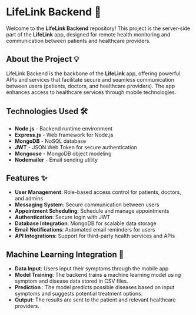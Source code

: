 # LifeLink Backend 🚀

Welcome to the **LifeLink Backend** repository! This project is the server-side part of the **LifeLink** app, 
designed for remote health monitoring and communication between patients and healthcare providers.

## About the Project 💡

LifeLink Backend is the backbone of the **LifeLink** app, offering powerful APIs and services that facilitate secure and seamless communication between users (patients, doctors, and healthcare providers). The app enhances access to healthcare services through mobile technologies.

## Technologies Used 🛠️

- **Node.js** - Backend runtime environment
- **Express.js** - Web framework for Node.js
- **MongoDB** - NoSQL database
- **JWT** - JSON Web Token for secure authentication
- **Mongoose** - MongoDB object modeling
- **Nodemailer** - Email sending utility

## Features ✨

- **User Management**: Role-based access control for patients, doctors, and admins
- **Messaging System**: Secure communication between users
- **Appointment Scheduling**: Schedule and manage appointments
- **Authentication**: Secure login with JWT
- **Database Integration**: MongoDB for scalable data storage
- **Email Notifications**: Automated email reminders for users
- **API Integrations**: Support for third-party health services and APIs

## Machine Learning Integration 🤖  
- **Data Input**: Users input their symptoms through the mobile app
- **Model Training**: The backend trains a machine learning model using symptom and disease data stored in CSV files. 
- **Prediction** :  The model predicts possible diseases based on input symptoms and suggests potential treatment options. 
- **Output**: The results are sent to the patient and relevant healthcare providers.
